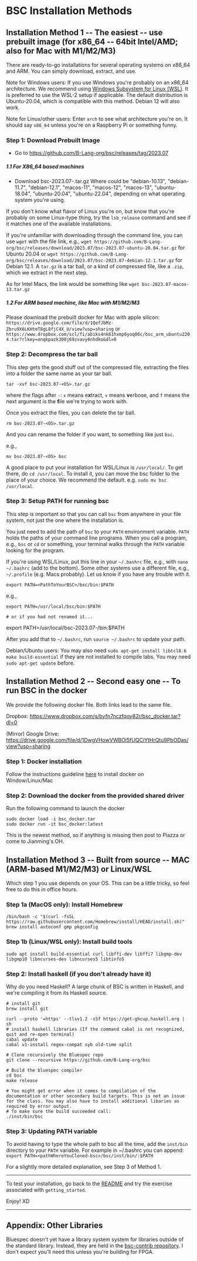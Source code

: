 # BSC Installation Methods


## Installation Method 1 -- The easiest -- use prebuilt image (for x86_64 -- 64bit Intel/AMD; also for Mac with M1/M2/M3)

There are ready-to-go installations for several operating systems on x86_64 and ARM. You can simply download, extract, and use.

Note for Windows users: If you use Windows you're probably on an x86_64 architecture. We recommend using [Windows Subsystem for Linux (WSL)](https://learn.microsoft.com/en-us/windows/wsl/install). It is preferred to use the WSL-2 setup if applicable. The default distribution is Ubuntu-20.04, which is compatible with this method. Debian 12 will also work.

Note for Linux/other users: Enter `arch` to see what architecture you're on. It should say `x86_64` unless you're on a Raspberry Pi or something funny.

### Step 1: Download Prebuilt Image
- Go to https://github.com/B-Lang-org/bsc/releases/tag/2023.07
##### 1.1 For X86_64 based machines
- Download bsc-2023.07-<OS>.tar.gz
Where <OS> could be "debian-10.13", "debian-11.7", "debian-12.1", "macos-11", "macos-12", "macos-13", "ubuntu-18.04", "ubuntu-20.04", "ubuntu-22.04", depending on what operating system you're using.

If you don't know what flavor of Linux you're on, but know that you're probably on some Linux-type thing, try the `lsb_release` command and see if it matches one of the available installations.

If you're unfamiliar with downloading through the command line, you can use `wget` with the file link, e.g., `wget https://github.com/B-Lang-org/bsc/releases/download/2023.07/bsc-2023.07-ubuntu-20.04.tar.gz` for Ubuntu 20.04 or `wget https://github.com/B-Lang-org/bsc/releases/download/2023.07/bsc-2023.07-debian-12.1.tar.gz` for Debian 12.1. A `tar.gz` is a tar ball, or a kind of compressed file, like a `.zip`, which we extract in the next step.

As for Intel Macs, the link would be something like `wget bsc-2023.07-macos-13.tar.gz`

##### 1.2 For ARM based machine, like Mac with M1/M2/M3
Please download the prebuilt docker for Mac with apple silicon: `https://drive.google.com/file/d/1QefJbMz-Zbru9X6LKHtmT8gL8fjC4X_U/view?usp=sharing` or `https://www.dropbox.com/scl/fi/abiks4nk61hxmp6yoq06c/bsc_arm_ubuntu2204.tar?rlkey=onqkpazk300j69zvavy6nhdko&dl=0`


### Step 2: Decompress the tar ball

This step gets the good stuff out of the compressed file, extracting the files into a folder the same name as your tar ball.

```
tar -xvf bsc-2023.07-<OS>.tar.gz
```

where the flags after `-`: `x` means e**x**tract, `v` means **v**erbose, and `f` means the next argument is the **f**ile we're trying to work with.

Once you extract the files, you can delete the tar ball.

```
rm bsc-2023.07-<OS>.tar.gz
```

And you can rename the folder if you want, to something like just `bsc`.

e.g.,

`mv bsc-2023.07-<OS> bsc`

A good place to put your installation for WSL/Linux is `/usr/local/`. To get there, do `cd /usr/local`. 
To install it, you can move the bsc folder to the place of your choice. We recommend the default. e.g. `sudo mv bsc /usr/local`.

### Step 3: Setup PATH for running bsc
This step is important so that you can call `bsc` from anywhere in your file system, not just the one where the installation is.

You just need to add the path of `bsc` to your `PATH` environment variable. `PATH` holds the paths of your command line programs. When you call a program, e.g., `bsc` or `cd` or something, your terminal walks through the `PATH` variable looking for the program.

If you're using WSL/Linux, put this line in your `~/.bashrc` file, e.g., with `nano ~/.bashrc` (add to the bottom). Some other systems use a different file, e.g., `~/.profile` (e.g. Macs probably). Let us know if you have any trouble with it.

```
export PATH=<PathToYourBSC>/bsc/bin:$PATH
```

e.g.,
```
export PATH=/usr/local/bsc/bin:$PATH

# or if you had not renamed it...

```
export PATH=/usr/local/bsc-2023.07-<OS>/bin:$PATH


After you add that to `~/.bashrc`, run `source ~/.bashrc` to update your path.

Debian/Ubuntu users: You may also need `sudo apt-get install libtcl8.6 make build-essential` if they are not installed to compile labs. You may need `sudo apt-get update` before. 

## Installation Method 2 -- Second easy one -- To run BSC in the docker

We provide the following docker file. Both links lead to the same file.

Dropbox: https://www.dropbox.com/s/byfn7nczfqoy82r/bsc_docker.tar?dl=0

(Mirror) Google Drive: https://drive.google.com/file/d/1DwgVHowVWBOl5fUQCiYtHrQtu9PbODas/view?usp=sharing

### Step 1: Docker installation
Follow the instructions guideline [here](https://docs.docker.com/engine/install/) to install docker on Window/Linux/Mac

### Step 2: Download the docker from the provided shared driver

Run the following command to launch the docker
```
sudo docker load -i bsc_docker.tar
sudo docker run -it bsc_docker:latest
```

This is the newest method, so if anything is missing then post to Piazza or come to Jianming's OH.

## Installation Method 3 -- Built from source -- MAC (ARM-based M1/M2/M3) or Linux/WSL

Which step 1 you use depends on your OS. This can be a little tricky, so feel free to do this in office hours.

### Step 1a (MacOS only): Install Homebrew
```
/bin/bash -c "$(curl -fsSL https://raw.githubusercontent.com/Homebrew/install/HEAD/install.sh)"
brew install autoconf gmp pkgconfig

```

### Step 1b (Linux/WSL only): Install build tools
```
sudo apt install build-essential curl libffi-dev libffi7 libgmp-dev libgmp10 libncurses-dev libncurses5 libtinfo5
```

### Step 2: Install haskell (if you don't already have it)
Why do you need Haskell? A large chunk of BSC is written in Haskell, and we're compiling it from its Haskell source.

```
# install git
brew install git

curl --proto '=https' --tlsv1.2 -sSf https://get-ghcup.haskell.org | sh
# install haskell libraries (If the command cabal is not recognized, quit and re-open terminal)
cabal update
cabal v1-install regex-compat syb old-time split

# Clone recursively the Bluespec repo
git clone --recursive https://github.com/B-Lang-org/bsc

# Build the bluespec compiler
cd bsc
make release

# You might get error when it comes to compilation of the documentation or other secondary build targets. This is not an issue for the class. You may also have to install additional libaries as required by error output.
# To make sure the build succeeded call:
./inst/bin/bsc

``` 

### Step 3: Updating PATH variable
To avoid having to type the whole path to bsc all the time, add the `inst/bin` directory to your `PATH` variable. For example in ~/.bashrc you can append:
```export PATH=<pathWhereYouCloned-bsc>/bsc/inst/bin/:$PATH```

For a slightly more detailed explanation, see Step 3 of Method 1.

---

To test your installation, go back to the [README](/README.md) and try the exercise associated with `getting_started`.

Enjoy! XD

---

## Appendix: Other Libraries
Bluespec doesn't yet have a library system system for libraries outside of the standard library. Instead, they are held in the [bsc-contrib repository](https://github.com/B-Lang-org/bsc-contrib). I don't expect you'll need this unless you're building for FPGA.
